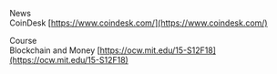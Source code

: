 News  
CoinDesk [https://www.coindesk.com/](https://www.coindesk.com/)

Course  
Blockchain and Money [https://ocw.mit.edu/15-S12F18](https://ocw.mit.edu/15-S12F18)
